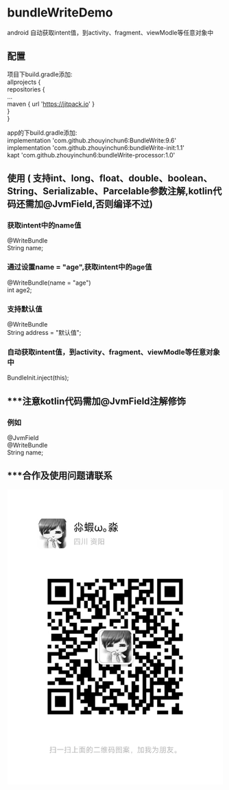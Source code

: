 # bundleWriteDemo
android 自动获取intent值，到activity、fragment、viewModle等任意对象中
## 配置
项目下build.gradle添加:  
allprojects {  
	repositories {  
			...  
			maven { url 'https://jitpack.io' }  
		}  
	}    
  
app的下build.gradle添加:  
implementation 'com.github.zhouyinchun6:BundleWrite:9.6'  
implementation 'com.github.zhouyinchun6:bundleWrite-init:1.1'  
kapt 'com.github.zhouyinchun6:bundleWrite-processor:1.0'  
## 使用 ( 支持int、long、float、double、boolean、String、Serializable、Parcelable参数注解,kotlin代码还需加@JvmField,否则编译不过)
### 获取intent中的name值
@WriteBundle  
String name;

### 通过设置name = "age",获取intent中的age值
@WriteBundle(name = "age")  
int age2;

### 支持默认值
@WriteBundle  
String address = "默认值"; 

### 自动获取intent值，到activity、fragment、viewModle等任意对象中
BundleInit.inject(this);

## ***注意kotlin代码需加@JvmField注解修饰
### 例如
@JvmField  
@WriteBundle    
String name;

## ***合作及使用问题请联系
![](/pic/wx_me.jpg)




